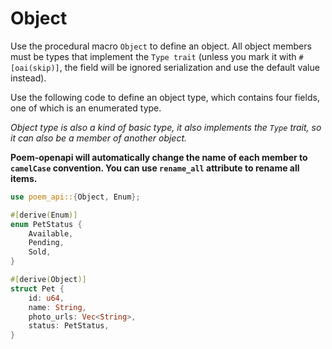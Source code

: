 # Object

Use the procedural macro `Object` to define an object. All object members must be types that implement the `Type trait`
(unless you mark it with `#[oai(skip)]`, the field will be ignored serialization and use the default value instead).

Use the following code to define an object type, which contains four fields, one of which is an enumerated type.

_Object type is also a kind of basic type, it also implements the `Type` trait, so it can also be a member of another object._

**Poem-openapi will automatically change the name of each member to `camelCase` convention. You can use `rename_all` attribute to rename all items.**

```rust
use poem_api::{Object, Enum};

#[derive(Enum)]
enum PetStatus {
    Available,
    Pending,
    Sold,
}

#[derive(Object)]
struct Pet {
    id: u64,
    name: String,
    photo_urls: Vec<String>,
    status: PetStatus,
}
```
